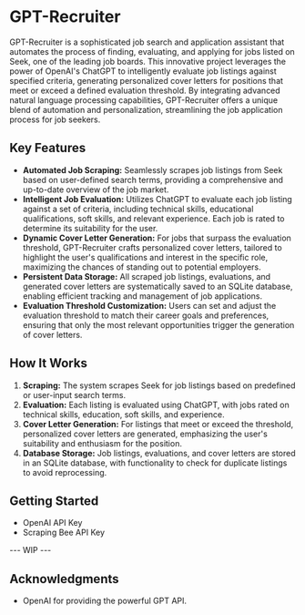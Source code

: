 # GPT-Recruiter

GPT-Recruiter is a sophisticated job search and application assistant that automates the process of finding, evaluating, and applying for jobs listed on Seek, one of the leading job boards. This innovative project leverages the power of OpenAI's ChatGPT to intelligently evaluate job listings against specified criteria, generating personalized cover letters for positions that meet or exceed a defined evaluation threshold. By integrating advanced natural language processing capabilities, GPT-Recruiter offers a unique blend of automation and personalization, streamlining the job application process for job seekers.

## Key Features

- **Automated Job Scraping:** Seamlessly scrapes job listings from Seek based on user-defined search terms, providing a comprehensive and up-to-date overview of the job market.
- **Intelligent Job Evaluation:** Utilizes ChatGPT to evaluate each job listing against a set of criteria, including technical skills, educational qualifications, soft skills, and relevant experience. Each job is rated to determine its suitability for the user.
- **Dynamic Cover Letter Generation:** For jobs that surpass the evaluation threshold, GPT-Recruiter crafts personalized cover letters, tailored to highlight the user's qualifications and interest in the specific role, maximizing the chances of standing out to potential employers.
- **Persistent Data Storage:** All scraped job listings, evaluations, and generated cover letters are systematically saved to an SQLite database, enabling efficient tracking and management of job applications.
- **Evaluation Threshold Customization:** Users can set and adjust the evaluation threshold to match their career goals and preferences, ensuring that only the most relevant opportunities trigger the generation of cover letters.

## How It Works

1. **Scraping:** The system scrapes Seek for job listings based on predefined or user-input search terms.
2. **Evaluation:** Each listing is evaluated using ChatGPT, with jobs rated on technical skills, education, soft skills, and experience.
3. **Cover Letter Generation:** For listings that meet or exceed the threshold, personalized cover letters are generated, emphasizing the user's suitability and enthusiasm for the position.
4. **Database Storage:** Job listings, evaluations, and cover letters are stored in an SQLite database, with functionality to check for duplicate listings to avoid reprocessing.

## Getting Started
- OpenAI API Key
- Scraping Bee API Key
  
 --- WIP ---

## Acknowledgments

- OpenAI for providing the powerful GPT API.
